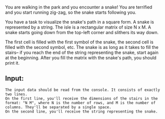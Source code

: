 You are walking in the park and you encounter a snake! You are terrified and you start running zig-zag, so the snake starts following you. 

You have a task to visualize the snake's path in a square form. A snake is represented by a string. The isle is a rectangular matrix of size N x M. A snake starts going down from the top-left corner and slithers its way down.

The first cell is filled with the first symbol of the snake, the second cell is filled with the second symbol, etc. The snake is as long as it takes to fill the stairs– if you reach the end of the string representing the snake, start again at the beginning. After you fill the matrix with the snake's path, you should print it.

## Input:

	The input data should be read from the console. It consists of exactly two lines.
	On the first line, you'll receive the dimensions of the stairs in the format: "N M", where N is the number of rows, and M is the number of columns. They'll be separated by a single space.
	On the second line, you'll receive the string representing the snake.
